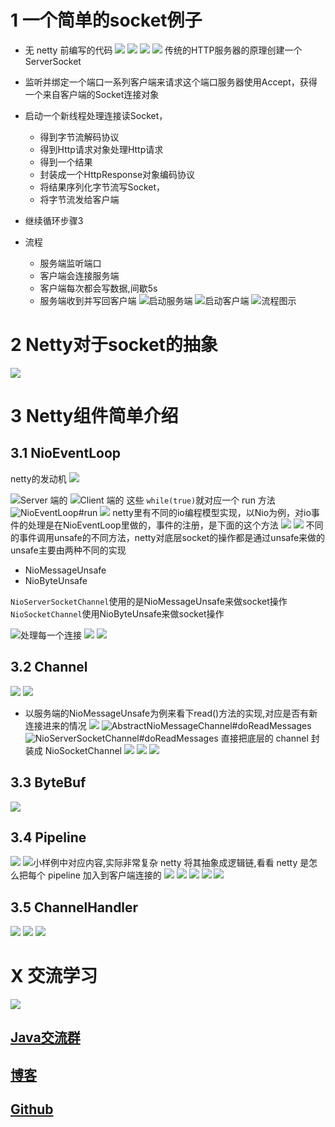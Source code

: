 # 1 一个简单的socket例子
- 无 netty 前编写的代码
![](https://upload-images.jianshu.io/upload_images/4685968-49011e362a31c08b.png?imageMogr2/auto-orient/strip%7CimageView2/2/w/1240)
![](https://upload-images.jianshu.io/upload_images/4685968-96e7bbd3dfaa7b04.png?imageMogr2/auto-orient/strip%7CimageView2/2/w/1240)
![](https://upload-images.jianshu.io/upload_images/4685968-8f10981312ab41e5.png?imageMogr2/auto-orient/strip%7CimageView2/2/w/1240)
![](https://upload-images.jianshu.io/upload_images/4685968-ba0969c33489a19d.png?imageMogr2/auto-orient/strip%7CimageView2/2/w/1240)
传统的HTTP服务器的原理创建一个ServerSocket
- 监听并绑定一个端口一系列客户端来请求这个端口服务器使用Accept，获得一个来自客户端的Socket连接对象
- 启动一个新线程处理连接读Socket， 
    -  得到字节流解码协议
    -  得到Http请求对象处理Http请求
    -  得到一个结果
    -  封装成一个HttpResponse对象编码协议
    -  将结果序列化字节流写Socket，
    -  将字节流发给客户端
- 继续循环步骤3

- 流程
  - 服务端监听端口
  - 客户端会连接服务端
  - 客户端每次都会写数据,间歇5s
  - 服务端收到并写回客户端
![启动服务端](https://upload-images.jianshu.io/upload_images/4685968-7e6939e76c545990.png?imageMogr2/auto-orient/strip%7CimageView2/2/w/1240)
![启动客户端](https://upload-images.jianshu.io/upload_images/4685968-97232069e3bee071.png?imageMogr2/auto-orient/strip%7CimageView2/2/w/1240)
![流程图示](https://upload-images.jianshu.io/upload_images/4685968-3b13eb9ddaa71d58.png?imageMogr2/auto-orient/strip%7CimageView2/2/w/1240)
# 2 Netty对于socket的抽象
![](https://upload-images.jianshu.io/upload_images/4685968-228128687baf17d0.png?imageMogr2/auto-orient/strip%7CimageView2/2/w/1240)
# 3 Netty组件简单介绍
## 3.1 NioEventLoop
netty的发动机
![](https://upload-images.jianshu.io/upload_images/4685968-b28a952c6ee94bad.png?imageMogr2/auto-orient/strip%7CimageView2/2/w/1240)

![Server 端的](https://upload-images.jianshu.io/upload_images/4685968-27086924b4df29de.png?imageMogr2/auto-orient/strip%7CimageView2/2/w/1240)
![ Client 端的](https://upload-images.jianshu.io/upload_images/4685968-b4962219f3aeaf99.png?imageMogr2/auto-orient/strip%7CimageView2/2/w/1240)
这些 `while(true)`就对应一个 run 方法
![NioEventLoop#run](https://upload-images.jianshu.io/upload_images/4685968-b8ec7273d501215c.png?imageMogr2/auto-orient/strip%7CimageView2/2/w/1240)
![](https://upload-images.jianshu.io/upload_images/4685968-0ee6aa13fdf0ba03.png?imageMogr2/auto-orient/strip%7CimageView2/2/w/1240)
netty里有不同的io编程模型实现，以Nio为例，对io事件的处理是在NioEventLoop里做的，事件的注册，是下面的这个方法
![](https://upload-images.jianshu.io/upload_images/4685968-28a96eeafd73b65e.png?imageMogr2/auto-orient/strip%7CimageView2/2/w/1240)
![](https://upload-images.jianshu.io/upload_images/4685968-3d13611d5e291bb3.png?imageMogr2/auto-orient/strip%7CimageView2/2/w/1240)
不同的事件调用unsafe的不同方法，netty对底层socket的操作都是通过unsafe来做的
unsafe主要由两种不同的实现
- NioMessageUnsafe
- NioByteUnsafe

`NioServerSocketChannel`使用的是NioMessageUnsafe来做socket操作
`NioSocketChannel`使用NioByteUnsafe来做socket操作




![处理每一个连接](https://upload-images.jianshu.io/upload_images/4685968-6f078d9cb066e364.png?imageMogr2/auto-orient/strip%7CimageView2/2/w/1240)
![](https://upload-images.jianshu.io/upload_images/4685968-f6def49f0c4f6952.png?imageMogr2/auto-orient/strip%7CimageView2/2/w/1240)
![](https://upload-images.jianshu.io/upload_images/4685968-14e833d301f43792.png?imageMogr2/auto-orient/strip%7CimageView2/2/w/1240)
## 3.2 Channel
![](https://upload-images.jianshu.io/upload_images/4685968-1067a2b7a5e86bac.png?imageMogr2/auto-orient/strip%7CimageView2/2/w/1240)
![](https://upload-images.jianshu.io/upload_images/4685968-d3c1974aeb7d57b9.png?imageMogr2/auto-orient/strip%7CimageView2/2/w/1240)
- 以服务端的NioMessageUnsafe为例来看下read()方法的实现,对应是否有新连接进来的情况
![](https://upload-images.jianshu.io/upload_images/4685968-ec2f911865618365.png?imageMogr2/auto-orient/strip%7CimageView2/2/w/1240)
![AbstractNioMessageChannel#doReadMessages](https://upload-images.jianshu.io/upload_images/4685968-e11ca29b94591008.png?imageMogr2/auto-orient/strip%7CimageView2/2/w/1240)
![NioServerSocketChannel#doReadMessages](https://upload-images.jianshu.io/upload_images/4685968-58ddf5810fe2b1fd.png?imageMogr2/auto-orient/strip%7CimageView2/2/w/1240)
直接把底层的 channel 封装成 NioSocketChannel
![](https://upload-images.jianshu.io/upload_images/4685968-5dd32a06c0fea11b.png?imageMogr2/auto-orient/strip%7CimageView2/2/w/1240)
![](https://upload-images.jianshu.io/upload_images/4685968-1b7c9f5fd44b8d32.png?imageMogr2/auto-orient/strip%7CimageView2/2/w/1240)
![](https://upload-images.jianshu.io/upload_images/4685968-226b0494bc393dbb.png?imageMogr2/auto-orient/strip%7CimageView2/2/w/1240)
## 3.3 ByteBuf 
![](https://upload-images.jianshu.io/upload_images/4685968-e48d7b9e97d233cd.png?imageMogr2/auto-orient/strip%7CimageView2/2/w/1240)
## 3.4 Pipeline
![](https://upload-images.jianshu.io/upload_images/4685968-6938d4269624fd1a.png?imageMogr2/auto-orient/strip%7CimageView2/2/w/1240)
![小样例中对应内容,实际非常复杂](https://upload-images.jianshu.io/upload_images/4685968-5b781a2a3d5e77ea.png?imageMogr2/auto-orient/strip%7CimageView2/2/w/1240)
netty 将其抽象成逻辑链,看看 netty 是怎么把每个 pipeline 加入到客户端连接的
![](https://upload-images.jianshu.io/upload_images/4685968-cb674c9e03246340.png?imageMogr2/auto-orient/strip%7CimageView2/2/w/1240)
![](https://upload-images.jianshu.io/upload_images/4685968-fae0cc3c44367551.png?imageMogr2/auto-orient/strip%7CimageView2/2/w/1240)
![](https://upload-images.jianshu.io/upload_images/4685968-900c3e427e4376e9.png?imageMogr2/auto-orient/strip%7CimageView2/2/w/1240)
![](https://upload-images.jianshu.io/upload_images/4685968-912e11e2a5d7f323.png?imageMogr2/auto-orient/strip%7CimageView2/2/w/1240)
![](https://upload-images.jianshu.io/upload_images/4685968-f9c1c999e2ea9481.png?imageMogr2/auto-orient/strip%7CimageView2/2/w/1240)
## 3.5 ChannelHandler
![](https://upload-images.jianshu.io/upload_images/4685968-4f7525c5919e6f5d.png?imageMogr2/auto-orient/strip%7CimageView2/2/w/1240)
![](https://upload-images.jianshu.io/upload_images/4685968-78d1d6ecb409a9e7.png?imageMogr2/auto-orient/strip%7CimageView2/2/w/1240)
![](https://upload-images.jianshu.io/upload_images/4685968-75906ed6b687c303.png?imageMogr2/auto-orient/strip%7CimageView2/2/w/1240)

# X 交流学习
![](https://img-blog.csdnimg.cn/20190504005601174.jpg)

## [Java交流群](https://jq.qq.com/?_wv=1027&k=5UB4P1T)
## [博客](http://www.shishusheng.com)

## [Github](https://github.com/Wasabi1234)